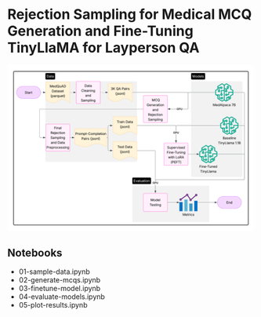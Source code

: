 # Rejection Sampling for Medical MCQ Generation and Fine-Tuning TinyLlaMA for Layperson QA
![workflow.png](workflow.png)

## Notebooks
- 01-sample-data.ipynb
- 02-generate-mcqs.ipynb
- 03-finetune-model.ipynb
- 04-evaluate-models.ipynb
- 05-plot-results.ipynb

